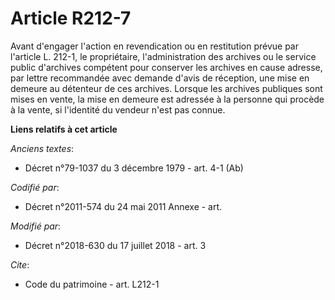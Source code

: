# Article R212-7

Avant d'engager l'action en revendication ou en restitution prévue par l'article L. 212-1, le propriétaire, l'administration
des archives ou le service public d'archives compétent pour conserver les archives en cause adresse, par lettre recommandée
avec demande d'avis de réception, une mise en demeure au détenteur de ces archives. Lorsque les archives publiques sont mises
en vente, la mise en demeure est adressée à la personne qui procède à la vente, si l'identité du vendeur n'est pas connue.

**Liens relatifs à cet article**

_Anciens textes_:

  - Décret n°79-1037 du 3 décembre 1979 - art. 4-1 (Ab)

_Codifié par_:

  - Décret n°2011-574 du 24 mai 2011 Annexe - art.

_Modifié par_:

  - Décret n°2018-630 du 17 juillet 2018 - art. 3

_Cite_:

  - Code du patrimoine - art. L212-1
